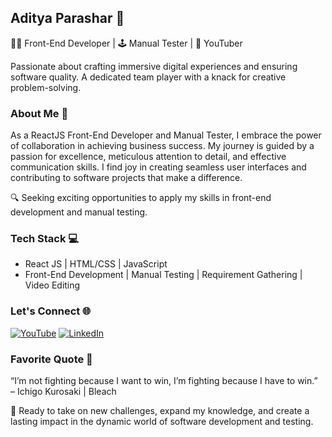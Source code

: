 ## Aditya Parashar 🚀

👨‍💻 Front-End Developer | 🕹️ Manual Tester | 🎥 YouTuber

Passionate about crafting immersive digital experiences and ensuring software quality. A dedicated team player with a knack for creative problem-solving.

### About Me 🌟

As a ReactJS Front-End Developer and Manual Tester, I embrace the power of collaboration in achieving business success. My journey is guided by a passion for excellence, meticulous attention to detail, and effective communication skills. I find joy in creating seamless user interfaces and contributing to software projects that make a difference.

🔍 Seeking exciting opportunities to apply my skills in front-end development and manual testing.

### Tech Stack 💻

- React JS | HTML/CSS | JavaScript
- Front-End Development | Manual Testing | Requirement Gathering | Video Editing

### Let's Connect 🌐

[![YouTube](https://img.shields.io/badge/YouTube-Brolyonic-red?style=flat-square&logo=youtube)](https://www.youtube.com/c/Brolyonic)
[![LinkedIn](https://img.shields.io/badge/LinkedIn-Aditya%20Parashar-blue?style=flat-square&logo=linkedin)](https://www.linkedin.com/in/aditya-brolyonic/)

### Favorite Quote 🌌

“I’m not fighting because I want to win, I’m fighting because I have to win.”  
– Ichigo Kurosaki | Bleach

🚀 Ready to take on new challenges, expand my knowledge, and create a lasting impact in the dynamic world of software development and testing.
